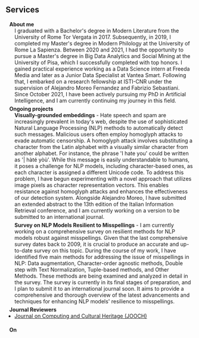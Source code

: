 ## Services

<h4 style="margin:0 10px 0;">About me </h4>

<ul style="margin:0 0 5px;">
I graduated with a Bachelor's degree in Modern Literature from the University of Rome Tor Vergata in 2017. Subsequently, in 2019, I completed my Master's degree in Modern Philology at the University of Rome La Sapienza. Between 2020 and 2021, I had the opportunity to pursue a Master's degree in Big Data Analytics and Social Mining at the University of Pisa, which I successfully completed with top honors.
I gained practical experience working as a Data Science intern at Freeda Media and later as a Junior Data Specialist at Vantea Smart. Following that, I embarked on a research fellowship at ISTI-CNR under the supervision of Alejandro Moreo Fernandez and Fabrizio Sebastiani. Since October 2021, I have been actively pursuing my PhD in Artificial Intelligence, and I am currently continuing my journey in this field.
</ul>

<h4 style="margin:0 10px 0;">Ongoing projects </h4>

<ul style="margin:0 0 5px;">
<strong>Visually-grounded embeddings</strong> - Hate speech and spam are increasingly prevalent in today's web, despite the use of sophisticated Natural Language Processing (NLP) methods to automatically detect such messages. Malicious users often employ homoglyph attacks to evade automatic censorship. A homoglyph attack involves substituting a character from the Latin alphabet with a visually similar character from another alphabet. For instance, the phrase 'I hate you' could be written as '| hàté yòù'. While this message is easily understandable to humans, it poses a challenge for NLP models, including character-based ones, as each character is assigned a different Unicode code.
To address this problem, I have begun experimenting with a novel approach that utilizes image pixels as character representation vectors. This enables resistance against homoglyph attacks and enhances the effectiveness of our detection system. Alongside Alejandro Moreo, I have submitted an extended abstract to the 13th edition of the Italian Information Retrieval conference, and I am currently working on a version to be submitted to an international journal.

</ul>

<ul style="margin:0 0 5px;">
<strong>Survey on NLP Models Resilient to Misspellings</strong> - I am currently working on a comprehensive survey on resilient methods for NLP models robust against misspellings. Given that the last comprehensive survey dates back to 2009, it is crucial to produce an accurate and up-to-date survey on this topic.
During the course of my work, I have identified five main methods for addressing the issue of misspellings in NLP: Data augmentation, Character-order agnostic methods, Double step with Text Normalization, Tuple-based methods, and Other Methods. These methods are being examined and analyzed in detail in the survey.
The survey is currently in its final stages of preparation, and I plan to submit it to an international journal soon. It aims to provide a comprehensive and thorough overview of the latest advancements and techniques for enhancing NLP models' resilience to misspellings.
</ul>

<h4 style="margin:0 10px 0;">Journal Reviewers</h4>

<ul style="margin:0 0 20px;">
  <li><a href="https://dl.acm.org/journal/jocch"><autocolor>Journal on Computing and Cultural Heritage (JOOCH)</autocolor></a>
</ul>

<h4 style="margin:0 10px 0;">On</h4>